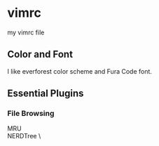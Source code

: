 # vimrc
my vimrc file

## Color and Font
I like everforest color scheme and Fura Code font.

## Essential Plugins
### File Browsing
MRU \
NERDTree \
